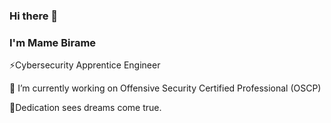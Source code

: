 ### Hi there 👋

### I'm Mame Birame
⚡Cybersecurity Apprentice Engineer

🔭 I’m currently working on Offensive Security Certified Professional (OSCP)

💬Dedication sees dreams come true.

<!--
**BeRoot00/BeRoot00** is a ✨ _special_ ✨ repository because its `README.md` (this file) appears on your GitHub profile.

Here are some ideas to get you started:

- 🔭 I’m currently working on ...
- 🌱 I’m currently learning ...
- 👯 I’m looking to collaborate on ...
- 🤔 I’m looking for help with ...
- 💬 Ask me about ...
- 📫 How to reach me: ...
- 😄 Pronouns: ...
- ⚡ Fun fact: ...
-->
